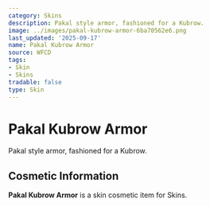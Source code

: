 ```yaml
---
category: Skins
description: Pakal style armor, fashioned for a Kubrow.
image: ../images/pakal-kubrow-armor-6ba70562e6.png
last_updated: '2025-09-17'
name: Pakal Kubrow Armor
source: WFCD
tags:
- Skin
- Skins
tradable: false
type: Skin
---
```


# Pakal Kubrow Armor

Pakal style armor, fashioned for a Kubrow.

## Cosmetic Information

**Pakal Kubrow Armor** is a skin cosmetic item for Skins.

